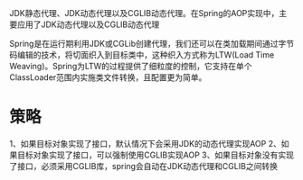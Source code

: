 
JDK静态代理、JDK动态代理以及CGLIB动态代理。在Spring的AOP实现中，主要应用了JDK动态代理以及CGLIB动态代理

 Spring是在运行期利用JDK或CGLib创建代理，我们还可以在类加载期间通过字节码编辑的技术，将切面织入到目标类中，这种织入方式称为LTW(Load Time Weaving)。Spring为LTW的过程提供了细粒度的控制，它支持在单个ClassLoader范围内实施类文件转换，且配置更为简单。

# 策略
1、如果目标对象实现了接口，默认情况下会采用JDK的动态代理实现AOP 
2、如果目标对象实现了接口，可以强制使用CGLIB实现AOP 
3、如果目标对象没有实现了接口，必须采用CGLIB库，spring会自动在JDK动态代理和CGLIB之间转换
